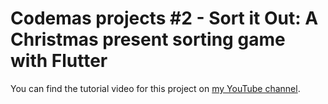 # Codemas projects #2 - Sort it Out: A Christmas present sorting game with Flutter
You can find the tutorial video for this project on [my YouTube channel](http://youtube.com/channel/UCFKyQmNUw5FGcQr0lad5SHg).
